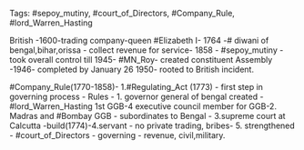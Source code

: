 Tags: #sepoy_mutiny, #court_of_Directors, #Company_Rule, #lord_Warren_Hasting




British -1600-trading company-queen #Elizabeth I- 1764 -# diwani of bengal,bihar,orissa - collect revenue for service- 1858 - #sepoy_mutiny - took overall control till 1945- #MN_Roy- created constituent Assembly -1946- completed by January 26 1950- rooted to British incident.

#Company_Rule(1770-1858)- 1.#Regulating_Act (1773) - first step in governing process - Rules - 1. governor general of bengal created - #lord_Warren_Hasting 1st GGB-4 executive council member for GGB-2. Madras and #Bombay GGB - subordinates to Bengal - 3.supreme court at Calcutta -build(1774)-4.servant - no private  trading, bribes- 5. strengthened - #court_of_Directors - governing - revenue, civil,military. 